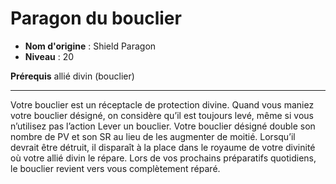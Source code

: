 # Paragon du bouclier

 * **Nom d'origine** : Shield Paragon
 * **Niveau** : 20


<p><strong>Prérequis</strong> allié divin (bouclier)</p>
<hr>
<p>Votre bouclier est un réceptacle de protection divine. Quand vous maniez votre bouclier désigné, on considère qu’il est toujours levé, même si vous n’utilisez pas l’action Lever un bouclier. Votre bouclier désigné double son nombre de PV et son SR au lieu de les augmenter de moitié. Lorsqu’il devrait être détruit, il disparaît à la place dans le royaume de votre divinité où votre allié divin le répare. Lors de vos prochains préparatifs quotidiens, le bouclier revient vers vous complètement réparé.</p>